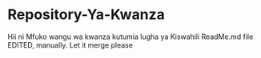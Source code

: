 # Repository-Ya-Kwanza
Hii ni Mfuko wangu wa kwanza kutumia lugha ya Kiswahili
ReadMe.md file EDITED, manually.
Let it merge please
